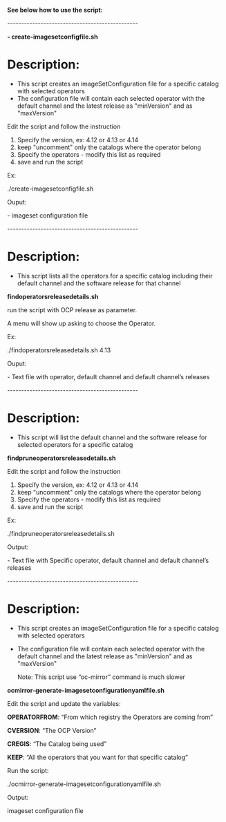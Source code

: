 **See below how to use the script:**

\-----------------------------------------------

**\- create-imagesetconfigfile.sh**
# Description: 
- This script creates an imageSetConfiguration file for a specific catalog
  with selected operators
- The configuration file will contain each selected operator with the default
  channel and the latest release as "minVersion" and as "maxVersion"
  
Edit the script and follow the instruction

1.  Specify the version, ex: 4.12 or 4.13 or 4.14
2.  keep "uncomment" only the catalogs where the operator belong
3.  Specify the operators - modify this list as required
4.  save and run the script

Ex:

./create-imagesetconfigfile.sh

Ouput:

\- imageset configuration file

\-----------------------------------------------
# Description: 
- This script lists all the operators for a specific catalog
  including their default channel and the software release for
  that channel

**findoperatorsreleasedetails.sh**

run the script with OCP release as parameter.

A menu will show up asking to choose the Operator.

Ex:

./findoperatorsreleasedetails.sh 4.13

Ouput:

\- Text file with operator, default channel and default channel’s releases

\-----------------------------------------------
# Description: 
- This script will list the default channel and the software release for
  selected operators for a specific catalog

**findpruneoperatorsreleasedetails.sh**

Edit the script and follow the instruction

1.  Specify the version, ex: 4.12 or 4.13 or 4.14
2.  keep "uncomment" only the catalogs where the operator belong
3.  Specify the operators - modify this list as required
4.  save and run the script

Ex:

./findpruneoperatorsreleasedetails.sh

Output:

\- Text file with Specific operator, default channel and default channel’s releases

\-----------------------------------------------
# Description: 
- This script creates an imageSetConfiguration file for a specific catalog
  with selected operators
- The configuration file will contain each selected operator with the default
  channel and the latest release as "minVersion" and as "maxVersion"

  Note: This script use “oc-mirror” command is much slower


**ocmirror-generate-imagesetconfigurationyamlfile.sh**

Edit the script and update the variables:

**OPERATORFROM**: “From which registry the Operators are coming from”

**CVERSION**: “The OCP Version”

**CREGIS**: “The Catalog being used”

**KEEP**: “All the operators that you want for that specific catalog”

Run the script:

./ocmirror-generate-imagesetconfigurationyamlfile.sh

Output:

imageset configuration file
